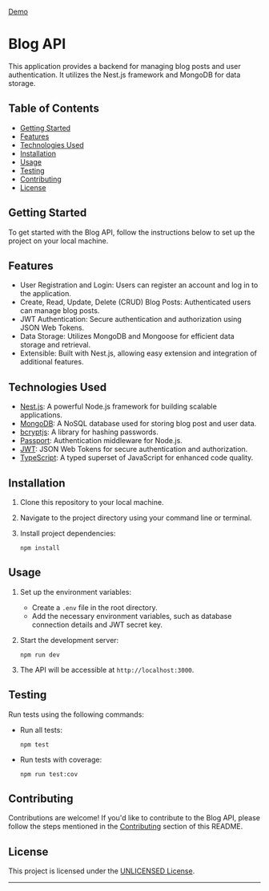 [Demo](https://blog.nenadbursac.com)

# Blog API

This application provides a backend for managing blog posts and user authentication. It utilizes the Nest.js framework and MongoDB for data storage.

## Table of Contents

- [Getting Started](#getting-started)
- [Features](#features)
- [Technologies Used](#technologies-used)
- [Installation](#installation)
- [Usage](#usage)
- [Testing](#testing)
- [Contributing](#contributing)
- [License](#license)

## Getting Started

To get started with the Blog API, follow the instructions below to set up the project on your local machine.

## Features

- User Registration and Login: Users can register an account and log in to the application.
- Create, Read, Update, Delete (CRUD) Blog Posts: Authenticated users can manage blog posts.
- JWT Authentication: Secure authentication and authorization using JSON Web Tokens.
- Data Storage: Utilizes MongoDB and Mongoose for efficient data storage and retrieval.
- Extensible: Built with Nest.js, allowing easy extension and integration of additional features.

## Technologies Used

- [Nest.js](https://nestjs.com/): A powerful Node.js framework for building scalable applications.
- [MongoDB](https://www.mongodb.com/): A NoSQL database used for storing blog post and user data.
- [bcryptjs](https://www.npmjs.com/package/bcryptjs): A library for hashing passwords.
- [Passport](http://www.passportjs.org/): Authentication middleware for Node.js.
- [JWT](https://jwt.io/): JSON Web Tokens for secure authentication and authorization.
- [TypeScript](https://www.typescriptlang.org/): A typed superset of JavaScript for enhanced code quality.

## Installation

1. Clone this repository to your local machine.
2. Navigate to the project directory using your command line or terminal.
3. Install project dependencies:

   ```
   npm install
   ```

## Usage

1. Set up the environment variables:
    - Create a `.env` file in the root directory.
    - Add the necessary environment variables, such as database connection details and JWT secret key.

2. Start the development server:
   ```
   npm run dev
   ```

3. The API will be accessible at `http://localhost:3000`.

## Testing

Run tests using the following commands:

- Run all tests:
  ```
  npm test
  ```

- Run tests with coverage:
  ```
  npm run test:cov
  ```

## Contributing

Contributions are welcome! If you'd like to contribute to the Blog API, please follow the steps mentioned in the [Contributing](#contributing) section of this README.

## License

This project is licensed under the [UNLICENSED License](LICENSE).

---
